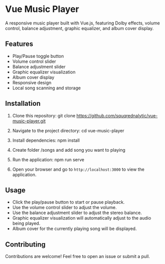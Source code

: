 # Vue Music Player

A responsive music player built with Vue.js, featuring Dolby effects, volume control, balance adjustment, graphic equalizer, and album cover display.

## Features

- Play/Pause toggle button
- Volume control slider
- Balance adjustment slider
- Graphic equalizer visualization
- Album cover display
- Responsive design
- Local song scanning and storage

## Installation

1. Clone this repository:
git clone https://github.com/squqrednalytic/vue-music-player.git

2. Navigate to the project directory:
cd vue-music-player

3. Install dependencies:
npm install

4. Create folder /songs and add song you want to playing

5. Run the application:
npm run serve

6. Open your browser and go to `http://localhost:3000` to view the application.

## Usage

- Click the play/pause button to start or pause playback.
- Use the volume control slider to adjust the volume.
- Use the balance adjustment slider to adjust the stereo balance.
- Graphic equalizer visualization will automatically adjust to the audio being played.
- Album cover for the currently playing song will be displayed.

## Contributing

Contributions are welcome! Feel free to open an issue or submit a pull.







